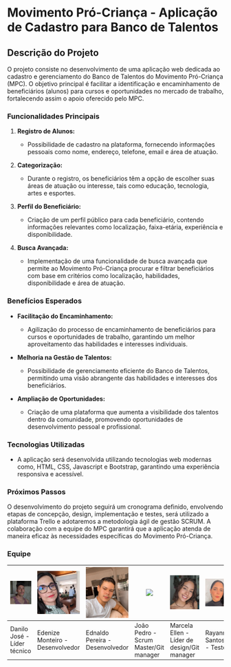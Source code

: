 # Movimento Pró-Criança - Aplicação de Cadastro para Banco de Talentos

## Descrição do Projeto

O projeto consiste no desenvolvimento de uma aplicação web dedicada ao cadastro e gerenciamento do Banco de Talentos do Movimento Pró-Criança (MPC). O objetivo principal é facilitar a identificação e encaminhamento de beneficiários (alunos) para cursos e oportunidades no mercado de trabalho, fortalecendo assim o apoio oferecido pelo MPC.

### Funcionalidades Principais

1. **Registro de Alunos:**
   - Possibilidade de cadastro na plataforma, fornecendo informações pessoais como nome, endereço, telefone, email e área de atuação.

2. **Categorização:**
   - Durante o registro, os beneficiários têm a opção de escolher suas áreas de atuação ou interesse, tais como educação, tecnologia, artes e esportes.

3. **Perfil do Beneficiário:**
   - Criação de um perfil público para cada beneficiário, contendo informações relevantes como localização, faixa-etária, experiência e disponibilidade.

4. **Busca Avançada:**
   - Implementação de uma funcionalidade de busca avançada que permite ao Movimento Pró-Criança procurar e filtrar beneficiários com base em critérios como localização, habilidades, disponibilidade e área de atuação.

### Benefícios Esperados

- **Facilitação do Encaminhamento:**
  - Agilização do processo de encaminhamento de beneficiários para cursos e oportunidades de trabalho, garantindo um melhor aproveitamento das habilidades e interesses individuais.

- **Melhoria na Gestão de Talentos:**
  - Possibilidade de gerenciamento eficiente do Banco de Talentos, permitindo uma visão abrangente das habilidades e interesses dos beneficiários.

- **Ampliação de Oportunidades:**
  - Criação de uma plataforma que aumenta a visibilidade dos talentos dentro da comunidade, promovendo oportunidades de desenvolvimento pessoal e profissional.

### Tecnologias Utilizadas

- A aplicação será desenvolvida utilizando tecnologias web modernas como, HTML, CSS, Javascript e Bootstrap, garantindo uma experiência responsiva e acessível.

### Próximos Passos

O desenvolvimento do projeto seguirá um cronograma definido, envolvendo etapas de concepção, design, implementação e testes, será utilizado a plataforma Trello e adotaremos a metodologia ágil de gestão SCRUM. A colaboração com a equipe do MPC garantirá que a aplicação atenda de maneira eficaz às necessidades específicas do Movimento Pró-Criança.

### Equipe 

| <img src="assets/Danilo.jpeg" width=100 > | <img src="assets/Edenize.jpeg" width=100 > | <img src="assets/Ednaldo.jpeg" width=100> | <img src="assets/João Pedro.jpeg" width=100> | <img src="assets/Marcela.jpeg" width=100> | <img src="assets/Rayanne.jpeg" width=100> |
| ---------------------------------------- | --------------------------------------- | -------------------------------------- | ----------------------------------------- | -------------------------------------- | ---------------------------------------- |
| Danilo José - Líder técnico               | Edenize Monteiro - Desenvolvedor        | Ednaldo Pereira - Desenvolvedor         | João Pedro - Scrum Master/Git manager    | Marcela Ellen - Líder de design/Git manager   | Rayanne Santos - Tester           |


